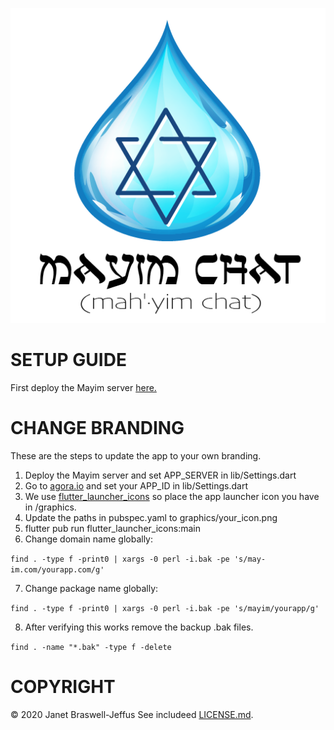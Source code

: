 ![Mayim Chat](/graphics/mayim_logo.png?raw=true "Mayim Chat")

# SETUP GUIDE

First deploy the Mayim server 
[here.](https://github.com/jjeffus/mayim-app/blob/master/GUIDE.md "Mayim Server Deployment Guide")

# CHANGE BRANDING

These are the steps to update the app to your own branding.

1. Deploy the Mayim server and set APP_SERVER in lib/Settings.dart
2. Go to [agora.io](https://agora.io) and set your APP_ID in lib/Settings.dart
3. We use
   [flutter_launcher_icons](https://github.com/fluttercommunity/flutter_launcher_icons)
so place the app launcher icon you have in /graphics.
4. Update the paths in pubspec.yaml to graphics/your_icon.png
5. flutter pub run flutter_launcher_icons:main
6. Change domain name globally:

`find . -type f -print0 | xargs -0 perl -i.bak -pe 's/may-im.com/yourapp.com/g'`

7. Change package name globally:

`find . -type f -print0 | xargs -0 perl -i.bak -pe 's/mayim/yourapp/g'`

8. After verifying this works remove the backup .bak files.

`find . -name "*.bak" -type f -delete`


# COPYRIGHT

&copy; 2020 Janet Braswell-Jeffus
See includeed
[LICENSE.md](https://github.com/jjeffus/mayim-app/blob/master/LICENSE.md).
